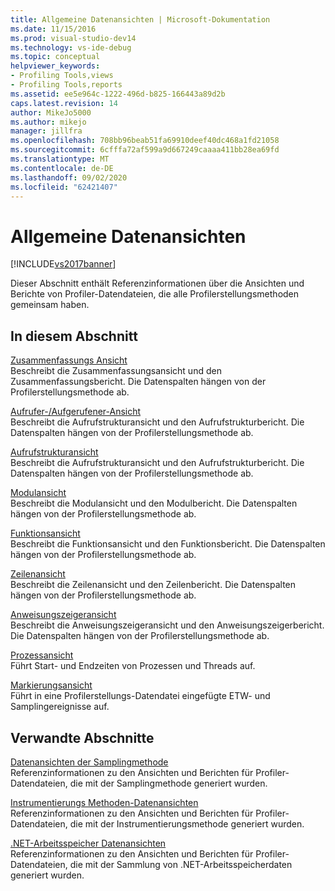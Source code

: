 ```yaml
---
title: Allgemeine Datenansichten | Microsoft-Dokumentation
ms.date: 11/15/2016
ms.prod: visual-studio-dev14
ms.technology: vs-ide-debug
ms.topic: conceptual
helpviewer_keywords:
- Profiling Tools,views
- Profiling Tools,reports
ms.assetid: ee5e964c-1222-496d-b825-166443a89d2b
caps.latest.revision: 14
author: MikeJo5000
ms.author: mikejo
manager: jillfra
ms.openlocfilehash: 708bb96beab51fa69910deef40dc468a1fd21058
ms.sourcegitcommit: 6cfffa72af599a9d667249caaaa411bb28ea69fd
ms.translationtype: MT
ms.contentlocale: de-DE
ms.lasthandoff: 09/02/2020
ms.locfileid: "62421407"
---
```

# <a name="common-data-views"></a>Allgemeine Datenansichten
[!INCLUDE[vs2017banner](../includes/vs2017banner.md)]

Dieser Abschnitt enthält Referenzinformationen über die Ansichten und Berichte von Profiler-Datendateien, die alle Profilerstellungsmethoden gemeinsam haben.  
  
## <a name="in-this-section"></a>In diesem Abschnitt  
 [Zusammenfassungs Ansicht](../profiling/summary-view.md)  
 Beschreibt die Zusammenfassungsansicht und den Zusammenfassungsbericht. Die Datenspalten hängen von der Profilerstellungsmethode ab.  
  
 [Aufrufer-/Aufgerufener-Ansicht](../profiling/caller-callee-view.md)  
 Beschreibt die Aufrufstrukturansicht und den Aufrufstrukturbericht. Die Datenspalten hängen von der Profilerstellungsmethode ab.  
  
 [Aufrufstrukturansicht](../profiling/call-tree-view.md)  
 Beschreibt die Aufrufstrukturansicht und den Aufrufstrukturbericht. Die Datenspalten hängen von der Profilerstellungsmethode ab.  
  
 [Modulansicht](../profiling/modules-view.md)  
 Beschreibt die Modulansicht und den Modulbericht. Die Datenspalten hängen von der Profilerstellungsmethode ab.  
  
 [Funktionsansicht](../profiling/functions-view.md)  
 Beschreibt die Funktionsansicht und den Funktionsbericht. Die Datenspalten hängen von der Profilerstellungsmethode ab.  
  
 [Zeilenansicht](../profiling/lines-view.md)  
 Beschreibt die Zeilenansicht und den Zeilenbericht. Die Datenspalten hängen von der Profilerstellungsmethode ab.  
  
 [Anweisungszeigeransicht](../profiling/instruction-pointers-ips-view.md)  
 Beschreibt die Anweisungszeigeransicht und den Anweisungszeigerbericht. Die Datenspalten hängen von der Profilerstellungsmethode ab.  
  
 [Prozessansicht](../profiling/process-view.md)  
 Führt Start- und Endzeiten von Prozessen und Threads auf.  
  
 [Markierungsansicht](../profiling/marks-view.md)  
 Führt in eine Profilerstellungs-Datendatei eingefügte ETW- und Samplingereignisse auf.  
  
## <a name="related-sections"></a>Verwandte Abschnitte  
 [Datenansichten der Samplingmethode](../profiling/profiler-sampling-method-data-views.md)  
 Referenzinformationen zu den Ansichten und Berichten für Profiler-Datendateien, die mit der Samplingmethode generiert wurden.  
  
 [Instrumentierungs Methoden-Datenansichten](../profiling/instrumentation-method-data-views.md)  
 Referenzinformationen zu den Ansichten und Berichten für Profiler-Datendateien, die mit der Instrumentierungsmethode generiert wurden.  
  
 [.NET-Arbeitsspeicher Datenansichten](../profiling/dotnet-memory-data-views.md)  
 Referenzinformationen zu den Ansichten und Berichten für Profiler-Datendateien, die mit der Sammlung von .NET-Arbeitsspeicherdaten generiert wurden.
